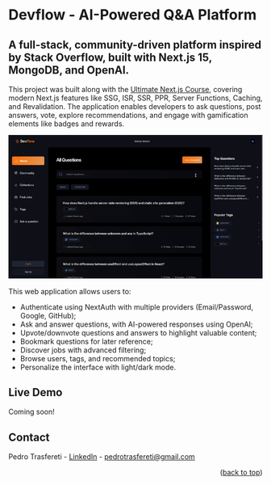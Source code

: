 # Devflow - AI-Powered Q&A Platform

## A full-stack, community-driven platform inspired by Stack Overflow, built with Next.js 15, MongoDB, and OpenAI.

This project was built along with the [Ultimate Next.js Course](https://www.jsmastery.pro/ultimate-next-course), covering modern Next.js features like SSG, ISR, SSR, PPR, Server Functions, Caching, and Revalidation. The application enables developers to ask questions, post answers, vote, explore recommendations, and engage with gamification elements like badges and rewards.

![Demo](demo.gif)

This web application allows users to:

- Authenticate using NextAuth with multiple providers (Email/Password, Google, GitHub);
- Ask and answer questions, with AI-powered responses using OpenAI;
- Upvote/downvote questions and answers to highlight valuable content;
- Bookmark questions for later reference;
- Discover jobs with advanced filtering;
- Browse users, tags, and recommended topics;
- Personalize the interface with light/dark mode.

<!-- DEMO -->

## Live Demo

Coming soon!

<!-- CONTACT -->

## Contact

Pedro Trasfereti - [LinkedIn](https://www.linkedin.com/in/pedro-trasfereti/) - pedrotrasfereti@gmail.com

<p align="right">(<a href="#top">back to top</a>)</p>
